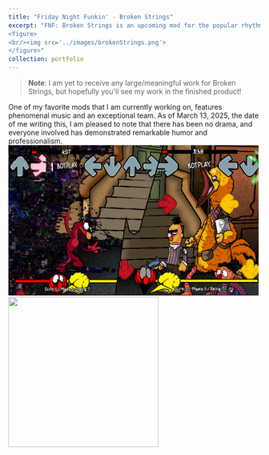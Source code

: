 ```yaml
---
title: "Friday Night Funkin' - Broken Strings"
excerpt: "FNF: Broken Strings is an upcoming mod for the popular rhythm game Friday Night Funkin'. Created by ThoMitDraws, this mod is inspired by various puppet and costumed character shows like Don't Hug Me I'm Scared, Sesame Street, The Muppets, and more. The mod features a series of songs where players face off against corrupted versions of beloved characters from these shows.
<figure>
<br/><img src='../images/brokenStrings.png'>
</figure>"
collection: portfolio
---
```

> **Note**: I am yet to receive any large/meaningful work for Broken Strings, but hopefully you'll see my work in the finished product!

One of my favorite mods that I am currently working on, features phenomenal music and an exceptional team. As of March 13, 2025, the date of me writing this, I am pleased to note that there has been no drama, and everyone involved has demonstrated remarkable humor and professionalism.
<img src="../images/brokenStringsex.png" width="500" height="300" />
<img src="https://tenor.com/view/ernie-fnf-broken-strings-sesame-street-gif-5488901573442296395" width="300" height="300" />